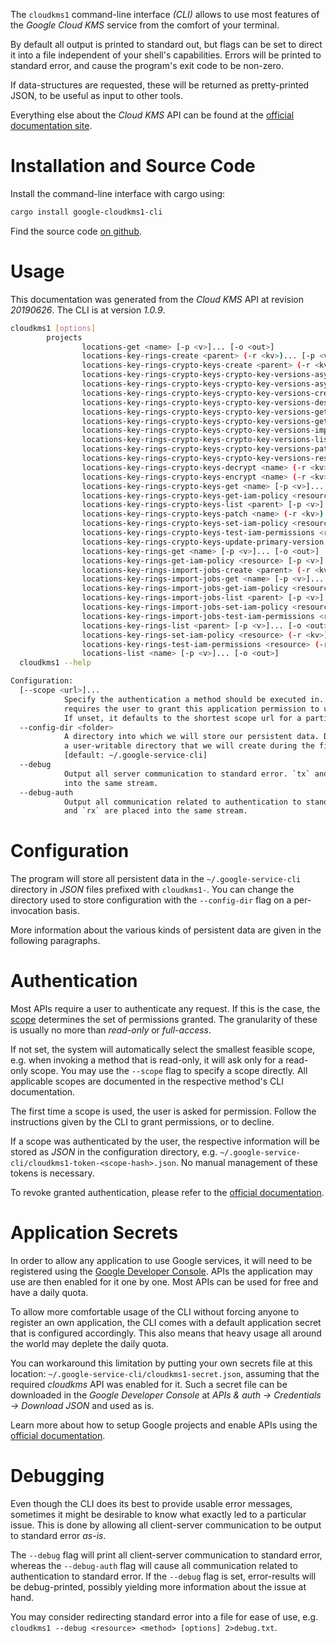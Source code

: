 <!---
DO NOT EDIT !
This file was generated automatically from 'src/mako/cli/README.md.mako'
DO NOT EDIT !
-->
The `cloudkms1` command-line interface *(CLI)* allows to use most features of the *Google Cloud KMS* service from the comfort of your terminal.

By default all output is printed to standard out, but flags can be set to direct it into a file independent of your shell's
capabilities. Errors will be printed to standard error, and cause the program's exit code to be non-zero.

If data-structures are requested, these will be returned as pretty-printed JSON, to be useful as input to other tools.

Everything else about the *Cloud KMS* API can be found at the
[official documentation site](https://cloud.google.com/kms/).

# Installation and Source Code

Install the command-line interface with cargo using:

```bash
cargo install google-cloudkms1-cli
```

Find the source code [on github](https://github.com/Byron/google-apis-rs/tree/master/gen/cloudkms1-cli).

# Usage

This documentation was generated from the *Cloud KMS* API at revision *20190626*. The CLI is at version *1.0.9*.

```bash
cloudkms1 [options]
        projects
                locations-get <name> [-p <v>]... [-o <out>]
                locations-key-rings-create <parent> (-r <kv>)... [-p <v>]... [-o <out>]
                locations-key-rings-crypto-keys-create <parent> (-r <kv>)... [-p <v>]... [-o <out>]
                locations-key-rings-crypto-keys-crypto-key-versions-asymmetric-decrypt <name> (-r <kv>)... [-p <v>]... [-o <out>]
                locations-key-rings-crypto-keys-crypto-key-versions-asymmetric-sign <name> (-r <kv>)... [-p <v>]... [-o <out>]
                locations-key-rings-crypto-keys-crypto-key-versions-create <parent> (-r <kv>)... [-p <v>]... [-o <out>]
                locations-key-rings-crypto-keys-crypto-key-versions-destroy <name> (-r <kv>)... [-p <v>]... [-o <out>]
                locations-key-rings-crypto-keys-crypto-key-versions-get <name> [-p <v>]... [-o <out>]
                locations-key-rings-crypto-keys-crypto-key-versions-get-public-key <name> [-p <v>]... [-o <out>]
                locations-key-rings-crypto-keys-crypto-key-versions-import <parent> (-r <kv>)... [-p <v>]... [-o <out>]
                locations-key-rings-crypto-keys-crypto-key-versions-list <parent> [-p <v>]... [-o <out>]
                locations-key-rings-crypto-keys-crypto-key-versions-patch <name> (-r <kv>)... [-p <v>]... [-o <out>]
                locations-key-rings-crypto-keys-crypto-key-versions-restore <name> (-r <kv>)... [-p <v>]... [-o <out>]
                locations-key-rings-crypto-keys-decrypt <name> (-r <kv>)... [-p <v>]... [-o <out>]
                locations-key-rings-crypto-keys-encrypt <name> (-r <kv>)... [-p <v>]... [-o <out>]
                locations-key-rings-crypto-keys-get <name> [-p <v>]... [-o <out>]
                locations-key-rings-crypto-keys-get-iam-policy <resource> [-p <v>]... [-o <out>]
                locations-key-rings-crypto-keys-list <parent> [-p <v>]... [-o <out>]
                locations-key-rings-crypto-keys-patch <name> (-r <kv>)... [-p <v>]... [-o <out>]
                locations-key-rings-crypto-keys-set-iam-policy <resource> (-r <kv>)... [-p <v>]... [-o <out>]
                locations-key-rings-crypto-keys-test-iam-permissions <resource> (-r <kv>)... [-p <v>]... [-o <out>]
                locations-key-rings-crypto-keys-update-primary-version <name> (-r <kv>)... [-p <v>]... [-o <out>]
                locations-key-rings-get <name> [-p <v>]... [-o <out>]
                locations-key-rings-get-iam-policy <resource> [-p <v>]... [-o <out>]
                locations-key-rings-import-jobs-create <parent> (-r <kv>)... [-p <v>]... [-o <out>]
                locations-key-rings-import-jobs-get <name> [-p <v>]... [-o <out>]
                locations-key-rings-import-jobs-get-iam-policy <resource> [-p <v>]... [-o <out>]
                locations-key-rings-import-jobs-list <parent> [-p <v>]... [-o <out>]
                locations-key-rings-import-jobs-set-iam-policy <resource> (-r <kv>)... [-p <v>]... [-o <out>]
                locations-key-rings-import-jobs-test-iam-permissions <resource> (-r <kv>)... [-p <v>]... [-o <out>]
                locations-key-rings-list <parent> [-p <v>]... [-o <out>]
                locations-key-rings-set-iam-policy <resource> (-r <kv>)... [-p <v>]... [-o <out>]
                locations-key-rings-test-iam-permissions <resource> (-r <kv>)... [-p <v>]... [-o <out>]
                locations-list <name> [-p <v>]... [-o <out>]
  cloudkms1 --help

Configuration:
  [--scope <url>]...
            Specify the authentication a method should be executed in. Each scope
            requires the user to grant this application permission to use it.
            If unset, it defaults to the shortest scope url for a particular method.
  --config-dir <folder>
            A directory into which we will store our persistent data. Defaults to
            a user-writable directory that we will create during the first invocation.
            [default: ~/.google-service-cli]
  --debug
            Output all server communication to standard error. `tx` and `rx` are placed
            into the same stream.
  --debug-auth
            Output all communication related to authentication to standard error. `tx`
            and `rx` are placed into the same stream.

```

# Configuration

The program will store all persistent data in the `~/.google-service-cli` directory in *JSON* files prefixed with `cloudkms1-`.  You can change the directory used to store configuration with the `--config-dir` flag on a per-invocation basis.

More information about the various kinds of persistent data are given in the following paragraphs.

# Authentication

Most APIs require a user to authenticate any request. If this is the case, the [scope][scopes] determines the 
set of permissions granted. The granularity of these is usually no more than *read-only* or *full-access*.

If not set, the system will automatically select the smallest feasible scope, e.g. when invoking a
method that is read-only, it will ask only for a read-only scope. 
You may use the `--scope` flag to specify a scope directly. 
All applicable scopes are documented in the respective method's CLI documentation.

The first time a scope is used, the user is asked for permission. Follow the instructions given 
by the CLI to grant permissions, or to decline.

If a scope was authenticated by the user, the respective information will be stored as *JSON* in the configuration
directory, e.g. `~/.google-service-cli/cloudkms1-token-<scope-hash>.json`. No manual management of these tokens
is necessary.

To revoke granted authentication, please refer to the [official documentation][revoke-access].

# Application Secrets

In order to allow any application to use Google services, it will need to be registered using the 
[Google Developer Console][google-dev-console]. APIs the application may use are then enabled for it
one by one. Most APIs can be used for free and have a daily quota.

To allow more comfortable usage of the CLI without forcing anyone to register an own application, the CLI
comes with a default application secret that is configured accordingly. This also means that heavy usage
all around the world may deplete the daily quota.

You can workaround this limitation by putting your own secrets file at this location: 
`~/.google-service-cli/cloudkms1-secret.json`, assuming that the required *cloudkms* API 
was enabled for it. Such a secret file can be downloaded in the *Google Developer Console* at 
*APIs & auth -> Credentials -> Download JSON* and used as is.

Learn more about how to setup Google projects and enable APIs using the [official documentation][google-project-new].


# Debugging

Even though the CLI does its best to provide usable error messages, sometimes it might be desirable to know
what exactly led to a particular issue. This is done by allowing all client-server communication to be 
output to standard error *as-is*.

The `--debug` flag will print all client-server communication to standard error, whereas the `--debug-auth` flag
will cause all communication related to authentication to standard error.
If the `--debug` flag is set, error-results will be debug-printed, possibly yielding more information about the 
issue at hand.

You may consider redirecting standard error into a file for ease of use, e.g. `cloudkms1 --debug <resource> <method> [options] 2>debug.txt`.


[scopes]: https://developers.google.com/+/api/oauth#scopes
[revoke-access]: http://webapps.stackexchange.com/a/30849
[google-dev-console]: https://console.developers.google.com/
[google-project-new]: https://developers.google.com/console/help/new/